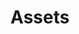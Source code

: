 ---
permalink: false
hideInSitemap: true
tags: level2
key: assets_fr
title: Assets
redirect: /fr/foundation/assets/icons/
parent: foundation_fr
order: 3
---